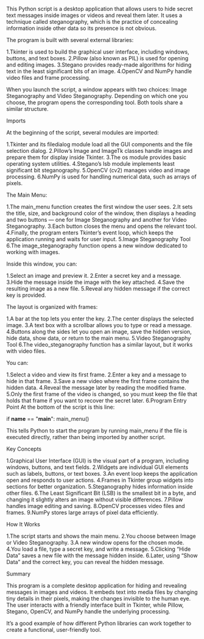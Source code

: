 This Python script is a desktop application that allows users to hide secret text messages inside images or videos and reveal them later.
It uses a technique called steganography, which is the practice of concealing information inside other data so its presence is not obvious.

The program is built with several external libraries:

1.Tkinter is used to build the graphical user interface, including windows, buttons, and text boxes.
2.Pillow (also known as PIL) is used for opening and editing images.
3.Stegano provides ready-made algorithms for hiding text in the least significant bits of an image.
4.OpenCV and NumPy handle video files and frame processing.

When you launch the script, a window appears with two choices: Image Steganography and Video Steganography.
Depending on which one you choose, the program opens the corresponding tool. Both tools share a similar structure.

Imports

At the beginning of the script, several modules are imported:

1.Tkinter and its filedialog module load all the GUI components and the file selection dialog.
2.Pillow’s Image and ImageTk classes handle images and prepare them for display inside Tkinter.
3.The os module provides basic operating system utilities.
4.Stegano’s lsb module implements least significant bit steganography.
5.OpenCV (cv2) manages video and image processing.
6.NumPy is used for handling numerical data, such as arrays of pixels.

The Main Menu:

1.The main_menu function creates the first window the user sees.
2.It sets the title, size, and background color of the window, then displays a heading and two buttons — one for Image Steganography and another for Video Steganography.
3.Each button closes the menu and opens the relevant tool.
4.Finally, the program enters Tkinter’s event loop, which keeps the application running and waits for user input.
5.Image Steganography Tool
6.The image_steganography function opens a new window dedicated to working with images.

Inside this window, you can:

1.Select an image and preview it.
2.Enter a secret key and a message.
3.Hide the message inside the image with the key attached.
4.Save the resulting image as a new file.
5.Reveal any hidden message if the correct key is provided.

The layout is organized with frames:

1.A bar at the top lets you enter the key.
2.The center displays the selected image.
3.A text box with a scrollbar allows you to type or read a message.
4.Buttons along the sides let you open an image, save the hidden version, hide data, show data, or return to the main menu.
5.Video Steganography Tool
6.The video_steganography function has a similar layout, but it works with video files.

You can:

1.Select a video and view its first frame.
2.Enter a key and a message to hide in that frame.
3.Save a new video where the first frame contains the hidden data.
4.Reveal the message later by reading the modified frame.
5.Only the first frame of the video is changed, so you must keep the file that holds that frame if you want to recover the secret later.
6.Program Entry Point
At the bottom of the script is this line:

if __name__ == "__main__":
    main_menu()
    
This tells Python to start the program by running main_menu if the file is executed directly, rather than being imported by another script.

Key Concepts

1.Graphical User Interface (GUI) is the visual part of a program, including windows, buttons, and text fields.
2.Widgets are individual GUI elements such as labels, buttons, or text boxes.
3.An event loop keeps the application open and responds to user actions.
4.Frames in Tkinter group widgets into sections for better organization.
5.Steganography hides information inside other files.
6.The Least Significant Bit (LSB) is the smallest bit in a byte, and changing it slightly alters an image without visible differences.
7.Pillow handles image editing and saving.
8.OpenCV processes video files and frames.
9.NumPy stores large arrays of pixel data efficiently.

How It Works

1.The script starts and shows the main menu.
2.You choose between Image or Video Steganography.
3.A new window opens for the chosen mode.
4.You load a file, type a secret key, and write a message.
5.Clicking “Hide Data” saves a new file with the message hidden inside.
6.Later, using “Show Data” and the correct key, you can reveal the hidden message.

Summary

This program is a complete desktop application for hiding and revealing messages in images and videos.
It embeds text into media files by changing tiny details in their pixels, making the changes invisible to the human eye.
The user interacts with a friendly interface built in Tkinter, while Pillow, Stegano, OpenCV, and NumPy handle the underlying processing.

It’s a good example of how different Python libraries can work together to create a functional, user-friendly tool.
